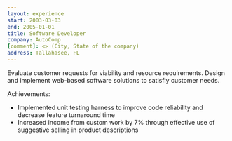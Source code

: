 ```yaml
---
layout: experience
start: 2003-03-03
end: 2005-01-01
title: Software Developer
company: AutoComp
[comment]: <> (City, State of the company)
address: Tallahasee, FL
---
```

Evaluate customer requests for viability and resource requirements. Design and implement web-based software solutions to satisfiy customer needs.

Achievements:
<ul>
    <li>Implemented unit testing harness to improve code reliability and decrease feature turnaround time</li>
    <li>Increased income from custom work by 7% through effective use of suggestive selling in product descriptions</li>
</ul>
